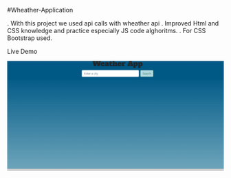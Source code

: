 #Wheather-Application


. With this project we used api  calls with wheather api
. Improved Html and CSS knowledge and practice especially JS code alghoritms.
. For CSS Bootstrap used.

Live Demo 


![](https://github.com/aliyurekli32/Wheather-Application/blob/main/Wheather_app.gif)
